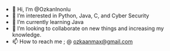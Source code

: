 - 👋 Hi, I’m @OzkanInonlu
- 👀 I’m interested in Python, Java, C, and Cyber Security
- 🌱 I’m currently learning Java
- 💞️ I’m looking to collaborate on new things and increasing my knowledge.
- 📫 How to reach me ; @ ozkaanmax@gmail.com

<!---
OzkanInonlu/OzkanInonlu is a ✨ special ✨ repository because its `README.md` (this file) appears on your GitHub profile.
You can click the Preview link to take a look at your changes.
--->
